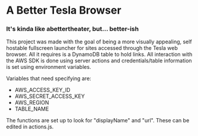 # A Better Tesla Browser
### It's kinda like abettertheater, but... better-ish

This project was made with the goal of being a more visually appealing, self hostable fullscreen launcher for sites accessed through the Tesla web browser. All it requires is a DynamoDB table to hold links. All interaction with the AWS SDK is done using server actions and credentials/table information is set using environment variables.

Variables that need specifying are:
- AWS_ACCESS_KEY_ID
- AWS_SECRET_ACCESS_KEY
- AWS_REGION
- TABLE_NAME

The functions are set up to look for "displayName" and "url". These can be edited in actions.js.